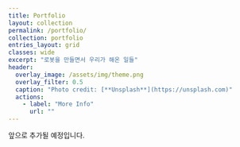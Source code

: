 ```yaml
---
title: Portfolio
layout: collection
permalink: /portfolio/
collection: portfolio
entries_layout: grid
classes: wide
excerpt: "로봇을 만들면서 우리가 해온 일들"
header:
  overlay_image: /assets/img/theme.png
  overlay_filter: 0.5
  caption: "Photo credit: [**Unsplash**](https://unsplash.com)"
  actions:
    - label: "More Info"
      url: ""
---
```


앞으로 추가될 예정입니다.
